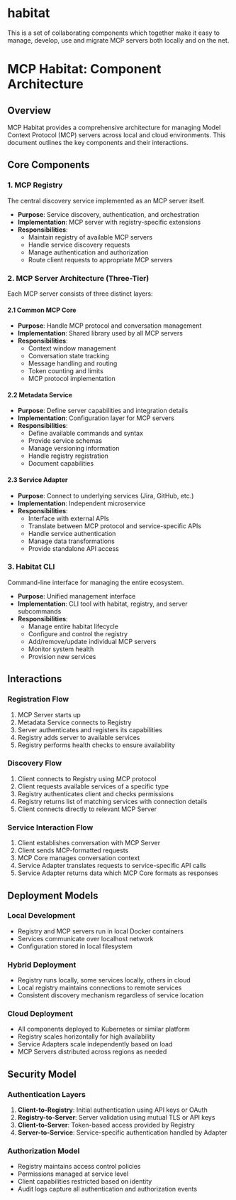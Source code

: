 # habitat
This is a set of collaborating components which together make it easy to manage, develop, use and migrate MCP servers both locally and on the net.

# MCP Habitat: Component Architecture

## Overview

MCP Habitat provides a comprehensive architecture for managing Model Context Protocol (MCP) servers across local and cloud environments. This document outlines the key components and their interactions.

## Core Components

### 1. MCP Registry

The central discovery service implemented as an MCP server itself.

- **Purpose**: Service discovery, authentication, and orchestration
- **Implementation**: MCP server with registry-specific extensions
- **Responsibilities**:
  - Maintain registry of available MCP servers
  - Handle service discovery requests
  - Manage authentication and authorization
  - Route client requests to appropriate MCP servers

### 2. MCP Server Architecture (Three-Tier)

Each MCP server consists of three distinct layers:

#### 2.1 Common MCP Core

- **Purpose**: Handle MCP protocol and conversation management
- **Implementation**: Shared library used by all MCP servers
- **Responsibilities**:
  - Context window management
  - Conversation state tracking
  - Message handling and routing
  - Token counting and limits
  - MCP protocol implementation

#### 2.2 Metadata Service

- **Purpose**: Define server capabilities and integration details
- **Implementation**: Configuration layer for MCP servers
- **Responsibilities**:
  - Define available commands and syntax
  - Provide service schemas
  - Manage versioning information
  - Handle registry registration
  - Document capabilities

#### 2.3 Service Adapter

- **Purpose**: Connect to underlying services (Jira, GitHub, etc.)
- **Implementation**: Independent microservice
- **Responsibilities**:
  - Interface with external APIs
  - Translate between MCP protocol and service-specific APIs
  - Handle service authentication
  - Manage data transformations
  - Provide standalone API access

### 3. Habitat CLI

Command-line interface for managing the entire ecosystem.

- **Purpose**: Unified management interface
- **Implementation**: CLI tool with habitat, registry, and server subcommands
- **Responsibilities**:
  - Manage entire habitat lifecycle
  - Configure and control the registry
  - Add/remove/update individual MCP servers
  - Monitor system health
  - Provision new services

## Interactions

### Registration Flow

1. MCP Server starts up
2. Metadata Service connects to Registry
3. Server authenticates and registers its capabilities
4. Registry adds server to available services
5. Registry performs health checks to ensure availability

### Discovery Flow

1. Client connects to Registry using MCP protocol
2. Client requests available services of a specific type
3. Registry authenticates client and checks permissions
4. Registry returns list of matching services with connection details
5. Client connects directly to relevant MCP Server

### Service Interaction Flow

1. Client establishes conversation with MCP Server
2. Client sends MCP-formatted requests 
3. MCP Core manages conversation context
4. Service Adapter translates requests to service-specific API calls
5. Service Adapter returns data which MCP Core formats as responses

## Deployment Models

### Local Development

- Registry and MCP servers run in local Docker containers
- Services communicate over localhost network
- Configuration stored in local filesystem

### Hybrid Deployment

- Registry runs locally, some services locally, others in cloud
- Local registry maintains connections to remote services
- Consistent discovery mechanism regardless of service location

### Cloud Deployment

- All components deployed to Kubernetes or similar platform
- Registry scales horizontally for high availability
- Service Adapters scale independently based on load
- MCP Servers distributed across regions as needed

## Security Model

### Authentication Layers

1. **Client-to-Registry**: Initial authentication using API keys or OAuth
2. **Registry-to-Server**: Server validation using mutual TLS or API keys
3. **Client-to-Server**: Token-based access provided by Registry
4. **Server-to-Service**: Service-specific authentication handled by Adapter

### Authorization Model

- Registry maintains access control policies
- Permissions managed at service level
- Client capabilities restricted based on identity
- Audit logs capture all authentication and authorization events

